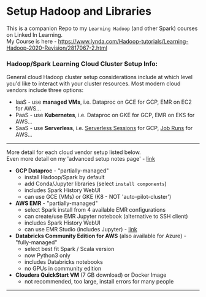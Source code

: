 # Setup Hadoop and Libraries

This is a companion Repo to my `Learning Hadoop` (and other Spark) courses on Linked In Learning.  
My Course is here - https://www.lynda.com/Hadoop-tutorials/Learning-Hadoop-2020-Revision/2817067-2.html

### Hadoop/Spark Learning Cloud Cluster Setup Info:

General cloud Hadoop cluster setup considerations include at which level you'd like to interact with your cluster resources.  Most modern cloud vendors include three options:

- IaaS - use **managed VMs**, i.e. Dataproc on GCE for GCP, EMR on EC2 for AWS...
- PaaS - use **Kubernetes**, i.e. Dataproc on GKE for GCP, EMR on EKS for AWS...
- SaaS - use **Serverless**, i.e. [Serverless Sessions](https://cloud.google.com/vertex-ai/docs/workbench/managed/serverless-spark) for GCP, [Job Runs](https://docs.aws.amazon.com/emr/latest/EMR-Serverless-UserGuide/emr-serverless.html) for AWS...

---

More detail for each cloud vendor setup listed below.   
Even more detail on my 'advanced setup notes page' - [link](https://github.com/lynnlangit/learning-hadoop-and-spark/blob/master/0a-Setup-Hadoop/adv-setup.md)

- **GCP Dataproc** - "partially-managed"
    - install Hadoop/Spark by default 
    - add Conda/Jupyter libraries (select `install components`)
    - includes Spark History WebUI
    - can use GCE (VMs) or GKE (K8 - NOT 'auto-pilot-cluster')
- **AWS EMR** - "partially-managed"
    - select Spark install from 4 available EMR configurations
    - can create/use EMR Jupyter notebook (alternative to SSH client)
    - includes Spark History WebUI
    - can use EMR Studio (includes Jupyter) - [link](https://aws.amazon.com/blogs/big-data/amazon-emr-studio-preview-a-new-notebook-first-ide-experience-with-amazon-emr/)
- **Databricks Community Edition for AWS** (also available for Azure) - "fully-managed"
    - select best fit Spark / Scala version
    - now Python3 only
    - includes Databricks notebooks
    - no GPUs in community edition
- **Cloudera QuickStart VM** (7 GB download) or Docker Image
    - not recommended, too large, install errors for many people
---


